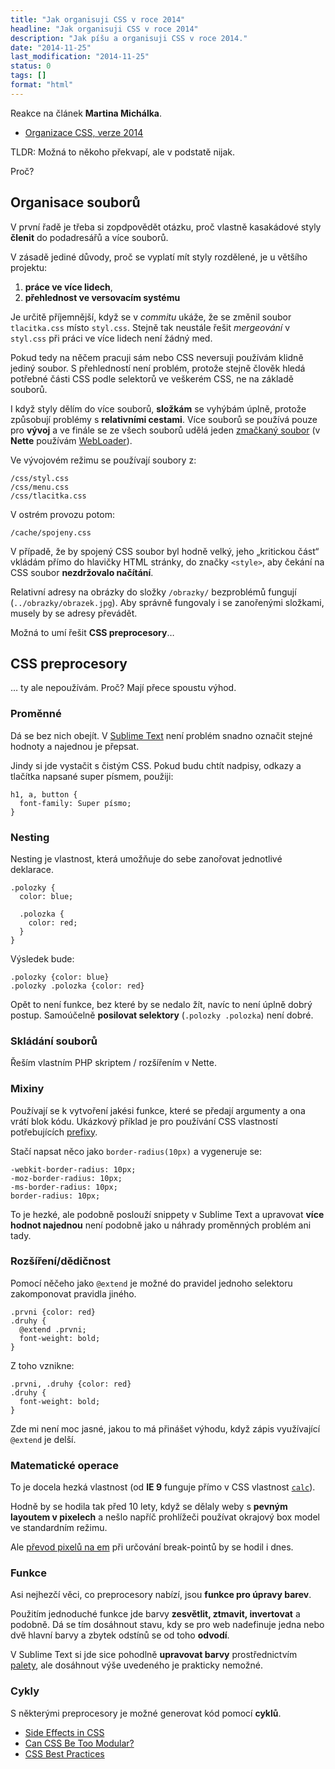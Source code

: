 ```yaml
---
title: "Jak organisuji CSS v roce 2014"
headline: "Jak organisuji CSS v roce 2014"
description: "Jak píšu a organisuji CSS v roce 2014."
date: "2014-11-25"
last_modification: "2014-11-25"
status: 0
tags: []
format: "html"
---
```


<p>Reakce na článek <b>Martina Michálka</b>.</p>

<div class="external-content">
  <ul>
    <li><a href="http://www.vzhurudolu.cz/blog/29-organizace-css-2014">Organizace CSS, verze 2014</a></li>
  </ul>
</div>

<p>TLDR: Možná to někoho překvapí, ale v podstatě nijak.</p>

<p>Proč?</p>


<h2 id="soubory">Organisace souborů</h2>

<p>V první řadě je třeba si zopdpovědět otázku, proč vlastně kasakádové styly <b>členit</b> do podadresářů a více souborů.</p>

<p>V zásadě jediné důvody, proč se vyplatí mít styly rozdělené, je u většího projektu:</p>

<ol>
  <li><b>práce ve více lidech</b>,</li>
  <li><b>přehlednost ve versovacím systému</b></li>
</ol>

<p>Je určitě příjemnější, když se v <i>commitu</i> ukáže, že se změnil soubor <code>tlacitka.css</code> místo <code>styl.css</code>. Stejně tak neustále řešit <i>mergeování</i> v <code>styl.css</code> při práci ve více lidech není žádný med.</p>

<p>Pokud tedy na něčem pracuji sám nebo CSS neversuji používám klidně jediný soubor. S přehledností není problém, protože stejně člověk hledá potřebné části CSS podle selektorů ve veškerém CSS, ne na základě souborů.</p>

<p>I když styly dělím do více souborů, <b>složkám</b> se vyhýbám úplně, protože způsobují problémy s <b>relativními cestami</b>. Více souborů se používá pouze pro <b>vývoj</b> a ve finále se ze všech souborů udělá jeden <a href="/slouceni-js-css">zmačkaný soubor</a> (v <b>Nette</b> používám <a href="http://addons.nette.org/janmarek/webloader">WebLoader</a>).</p>

<p>Ve vývojovém režimu se používají soubory z:</p>

<pre><code>/css/styl.css
/css/menu.css
/css/tlacitka.css</code></pre>

<p>V ostrém provozu potom:</p>

<pre><code>/cache/spojeny.css</code></pre>

<p>V případě, že by spojený CSS soubor byl hodně velký, jeho „kritickou část“ vkládám přímo do hlavičky HTML stránky, do značky <code>&lt;style></code>, aby čekání na CSS soubor <b>nezdržovalo načítání</b>.</p>

<p>Relativní adresy na obrázky do složky <code>/obrazky/</code> bezproblémů fungují (<code>../obrazky/obrazek.jpg</code>). Aby správně fungovaly i se zanořenými složkami, musely by se adresy převádět.</p>

<p>Možná to umí řešit <b>CSS preprocesory</b>…</p>















<h2 id="preprocesory">CSS preprocesory</h2>

<p>… ty ale nepoužívám. Proč? Mají přece spoustu výhod.</p>


<h3 id="promenne">Proměnné</h3>

<p>Dá se bez nich obejít. V <a href="/sublime-text">Sublime Text</a> není problém snadno označit stejné hodnoty a najednou je přepsat.</p>

<p>Jindy si jde vystačit s čistým CSS. Pokud budu chtít nadpisy, odkazy a tlačítka napsané super písmem, použiji:</p>

<pre><code>h1, a, button {
  font-family: Super písmo;
}</code></pre>






<h3 id="nesting">Nesting</h3>

<p>Nesting je vlastnost, která umožňuje do sebe zanořovat jednotlivé deklarace.</p>

<pre><code>.polozky {
  color: blue;

  .polozka {
    color: red;
  }
}</code></pre>

<p>Výsledek bude:</p>

<pre><code>.polozky {color: blue}
.polozky .polozka {color: red}</code></pre>

<p>Opět to není funkce, bez které by se nedalo žít, navíc to není úplně dobrý postup. Samoúčelně <b>posilovat selektory</b> (<code>.polozky .polozka</code>) není dobré.</p>













<h3 id="skladani">Skládání souborů</h3>

<p>Řeším vlastním PHP skriptem / rozšířením v Nette.</p>



<h3 id="mixiny">Mixiny</h3>

<p>Používají se k vytvoření jakési funkce, které se předají argumenty a ona vrátí blok kódu. Ukázkový příklad je pro používání CSS vlastností potřebujících <a href="/css-prefixy">prefixy</a>.</p>

<p>Stačí napsat něco jako <code>border-radius(10px)</code> a vygeneruje se:</p>

<pre><code>-webkit-border-radius: 10px;
-moz-border-radius: 10px;
-ms-border-radius: 10px;
border-radius: 10px;</code></pre>

<p>To je hezké, ale podobně poslouží snippety v Sublime Text a upravovat <b>více hodnot najednou</b> není podobně jako u náhrady proměnných problém ani tady.</p>









<h3 id="extend">Rozšíření/dědičnost</h3>

<p>Pomocí něčeho jako <code>@extend</code> je možné do pravidel jednoho selektoru zakomponovat pravidla jiného.</p>

<pre><code>.prvni {color: red}
.druhy {
  @extend .prvni;
  font-weight: bold;
}</code></pre>

<p>Z toho vznikne:</p>

<pre><code>.prvni, .druhy {color: red}
.druhy {
  font-weight: bold;
}</code></pre>

<p>Zde mi není moc jasné, jakou to má přinášet výhodu, když zápis využívající <code>@extend</code> je delší.</p>









<h3 id="operace">Matematické operace</h3>

<p>To je docela hezká vlastnost (od <b>IE 9</b> funguje přímo v CSS vlastnost <a href="/calc"><code>calc</code></a>).</p>

<p>Hodně by se hodila tak před 10 lety, když se dělaly weby s <b>pevným layoutem v pixelech</b> a nešlo napříč prohlížeči používat okrajový box model ve standardním režimu.</p>

<p>Ale <a href="/responsivni-web#kalkulacka">převod pixelů na em</a> při určování break-pointů by se hodil i dnes.</p>






<h3 id="funkce">Funkce</h3>

<p>Asi nejhezčí věci, co preprocesory nabízí, jsou <b>funkce pro úpravy barev</b>.</p>


<p>Použitím jednoduché funkce jde barvy <b>zesvětlit, ztmavit, invertovat</b> a podobně. Dá se tím dosáhnout stavu, kdy se pro web nadefinuje jedna nebo dvě hlavní barvy a zbytek odstínů se od toho <b>odvodí</b>.</p>

<p>V Sublime Text si jde sice pohodlně <b>upravovat barvy</b> prostřednictvím <a href="/pluginy-sublime-text#pluginy">palety</a>, ale dosáhnout výše uvedeného je prakticky nemožné.</p>



<h3 id="cykly">Cykly</h3>

<p>S některými preprocesory je možné generovat kód pomocí <b>cyklů</b>.</p>

<ul>
  <li><a href="http://philipwalton.com/articles/side-effects-in-css/">Side Effects in CSS</a></li>
  
  <li><a href="http://csswizardry.com/2015/03/can-css-be-too-modular/">Can CSS Be Too Modular?</a></li>
  
  <li><a href="https://github.com/sezgi/CSS-Best-Practices">CSS Best Practices</a></li>
</ul>